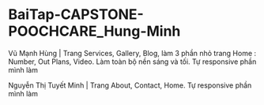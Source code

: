 # BaiTap-CAPSTONE-POOCHCARE_Hung-Minh
Vũ Mạnh Hùng		    |   Trang Services, Gallery, Blog, làm 3 phần nhỏ trang Home : Number, Out Plans, Video. Làm toàn bộ nền sáng và tối. Tự responsive phần mình làm

Nguyễn Thị Tuyết Minh	|   Trang About, Contact, Home. Tự responsive phần mình làm
